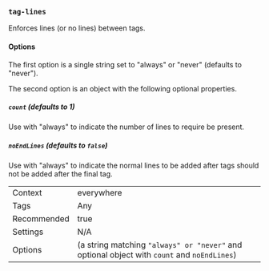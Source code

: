 ### `tag-lines`

Enforces lines (or no lines) between tags.

#### Options

The first option is a single string set to "always" or "never" (defaults to
"never").

The second option is an object with the following optional properties.

##### `count` (defaults to 1)

Use with "always" to indicate the number of lines to require be present.

##### `noEndLines` (defaults to `false`)

Use with "always" to indicate the normal lines to be added after tags should
not be added after the final tag.

|||
|---|---|
|Context|everywhere|
|Tags|Any|
|Recommended|true|
|Settings|N/A|
|Options|(a string matching `"always" or "never"` and optional object with `count` and `noEndLines`)|

<!-- assertions tagLines -->
